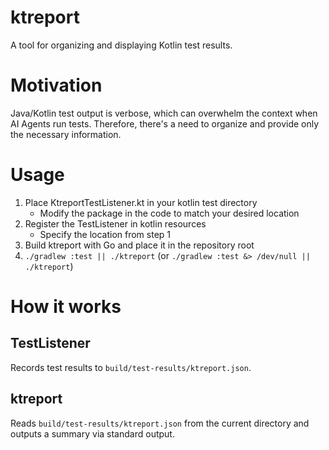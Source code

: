 # ktreport

A tool for organizing and displaying Kotlin test results.

# Motivation

Java/Kotlin test output is verbose, which can overwhelm the context when AI Agents run tests. 
Therefore, there's a need to organize and provide only the necessary information.

# Usage

1. Place KtreportTestListener.kt in your kotlin test directory
   - Modify the package in the code to match your desired location
2. Register the TestListener in kotlin resources
   - Specify the location from step 1
3. Build ktreport with Go and place it in the repository root
4. `./gradlew :test || ./ktreport` (or `./gradlew :test &> /dev/null || ./ktreport`)

# How it works

## TestListener

Records test results to `build/test-results/ktreport.json`.

## ktreport

Reads `build/test-results/ktreport.json` from the current directory and outputs a summary via standard output.

